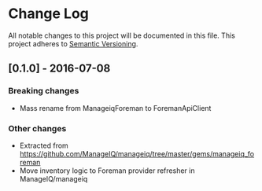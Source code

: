 # Change Log
All notable changes to this project will be documented in this file.
This project adheres to [Semantic Versioning](http://semver.org/).

## [0.1.0] - 2016-07-08
### Breaking changes
- Mass rename from ManageiqForeman to ForemanApiClient

### Other changes
- Extracted from https://github.com/ManageIQ/manageiq/tree/master/gems/manageiq_foreman
- Move inventory logic to Foreman provider refresher in ManageIQ/manageiq
